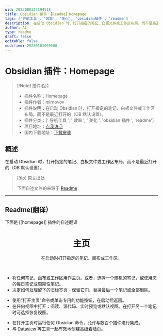 ```yaml
---
uid: 2023080322194918
title: Obsidian 插件：【Readme】Homepage
tags: ['导航工具', '效率', '美化', 'obsidian插件', 'readme']
description: 在启动 Obsidian 时，打开指定的笔记、白板文件或工作区布局，而不是最近打开的（OB 默认设置）。
author: AI
type: readme
draft: false
editable: false
modified: 20230101000000
---
```


# Obsidian 插件：Homepage

> [!Note] 插件名片
> - 插件名称：Homepage
> - 插件作者：mirnovov
> - 插件说明：在启动 Obsidian 时，打开指定的笔记、白板文件或工作区布局，而不是最近打开的（OB 默认设置）。
> - 插件分类：[' 导航工具 ', ' 效率 ', ' 美化 ', 'obsidian 插件 ', 'readme']
> - 项目地址：[点我访问](https://github.com/mirnovov/obsidian-homepage)
> - 国内下载地址：[下载安装](https://pkmer.cn/products/plugin/pluginMarket/?homepage)

## 概述

在启动 Obsidian 时，打开指定的笔记、白板文件或工作区布局，而不是最近打开的（OB 默认设置）。

> [!tip] 原文出处
>
>下面自述文件的来源于 [Readme](https://ghproxy.net/https://raw.githubusercontent.com/mirnovov/obsidian-homepage/main/README.md)
>

---

## Readme(翻译）

下面是 [[homepage]] 插件的自述翻译

<h1 align="center">主页</h1>
<p align="center">在启动时打开指定的笔记、画布或工作区。</p>
<br>

* 将任何笔记、画布或工作区用作主页。或者，选择一个随机的笔记，或使用您的每日笔记或周期性笔记。
* 决定如何处理留下的旧标签页 - 保留它们、替换最后一个笔记或全部删除。

<!---->

* 使用“打开主页”命令或单击专用的功能按钮，在启动后返回。
* 在任何视图中打开：阅读、源代码、实时预览或默认视图。在打开另一个笔记时可选择恢复视图。

<!---->

* 在打开主页时运行任何 Obsidian 命令，允许与数百个插件进行集成。
* 与 [Dataview](https://github.com/blacksmithgu/obsidian-dataview) 等工具一起有效地创建高级着陆页。
